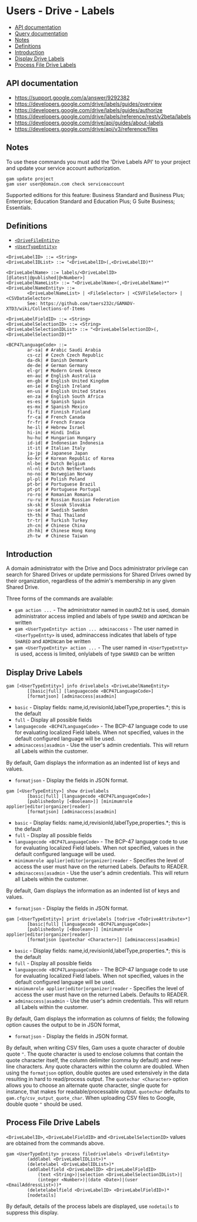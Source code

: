 # Users - Drive - Labels
- [API documentation](#api-documentation)
- [Query documentation](Users-Drive-Query)
- [Notes](#notes)
- [Definitions](#definitions)
- [Introduction](#introduction)
- [Display Drive Labels](#display-drive-labels)
- [Process File Drive Labels](#process-file-drive-labels)

## API documentation
* https://support.google.com/a/answer/9292382
* https://developers.google.com/drive/labels/guides/overview
* https://developers.google.com/drive/labels/guides/authorize
* https://developers.google.com/drive/labels/reference/rest/v2beta/labels
* https://developers.google.com/drive/api/guides/about-labels
* https://developers.google.com/drive/api/v3/reference/files

## Notes
To use these commands you must add the 'Drive Labels API' to your project and update your service account authorization.
```
gam update project
gam user user@domain.com check serviceaccount
```
Supported editions for this feature: Business Standard and Business Plus; Enterprise; Education Standard and Education Plus; G Suite Business; Essentials.

## Definitions
* [`<DriveFileEntity>`](Drive-File-Selection)
* [`<UserTypeEntity>`](Collections-of-Users)

```
<DriveLabelID> ::= <String>
<DriveLabelIDList> ::= "<DriveLabelID>(,<DriveLabelID)*"

<DriveLabelName> ::= labels/<DriveLabelID>[@latest|@published|@<Number>]
<DriveLabelNameList> ::= "<DriveLabelName>(,<DriveLabelName)*"
<DriveLabelNameEntity> ::=
        <DriveLabelNameList> | <FileSelector> | <CSVFileSelector> | <CSVDataSelector>
        See: https://github.com/taers232c/GAMADV-XTD3/wiki/Collections-of-Items

<DriveLabelFieldID> ::= <String>
<DriveLabelSelectionID> ::= <String>
<DriveLabelSelectionIDList> ::= "<DriveLabelSelectionID>(,<DriveLabelSelectionID)*"

<BCP47LanguageCode> ::=
        ar-sa| # Arabic Saudi Arabia
        cs-cz| # Czech Czech Republic
        da-dk| # Danish Denmark
        de-de| # German Germany
        el-gr| # Modern Greek Greece
        en-au| # English Australia
        en-gb| # English United Kingdom
        en-ie| # English Ireland
        en-us| # English United States
        en-za| # English South Africa
        es-es| # Spanish Spain
        es-mx| # Spanish Mexico
        fi-fi| # Finnish Finland
        fr-ca| # French Canada
        fr-fr| # French France
        he-il| # Hebrew Israel
        hi-in| # Hindi India
        hu-hu| # Hungarian Hungary
        id-id| # Indonesian Indonesia
        it-it| # Italian Italy
        ja-jp| # Japanese Japan
        ko-kr| # Korean Republic of Korea
        nl-be| # Dutch Belgium
        nl-nl| # Dutch Netherlands
        no-no| # Norwegian Norway
        pl-pl| # Polish Poland
        pt-br| # Portuguese Brazil
        pt-pt| # Portuguese Portugal
        ro-ro| # Romanian Romania
        ru-ru| # Russian Russian Federation
        sk-sk| # Slovak Slovakia
        sv-se| # Swedish Sweden
        th-th| # Thai Thailand
        tr-tr| # Turkish Turkey
        zh-cn| # Chinese China
        zh-hk| # Chinese Hong Kong
        zh-tw  # Chinese Taiwan
```

## Introduction
A domain administrator with the Drive and Docs administrator privilege can search for Shared Drives or update permissions for Shared Drives
owned by their organization, regardless of the admin's membership in any given Shared Drive.

Three forms of the commands are available:
* `gam action ...` - The administrator named in oauth2.txt is used, domain administrator access implied and labels of type `SHARED` and `ADMIN`can be written
* `gam <UserTypeEntity> action ... adminaccess` - The user named in `<UserTypeEntty>` is used, adminaccess indicates that labels of type `SHARED` and `ADMIN`can be written
* `gam <UserTypeEntity> action ...` - The user named in `<UserTypeEntty>` is used, access is limited, onlylabels of type `SHARED` can be written

## Display Drive Labels

```
gam [<UserTypeEntity>] info drivelabels <DriveLabelNameEntity>
        [[basic|full] [languagecode <BCP47LanguageCode>]
        [formatjson] [adminaccess|asadmin]
```
* `basic` - Display fields: name,id,revisionId,labelType,properties.*; this is the default
* `full` - Display all possible fields
* `languagecode <BCP47LanguageCode>` - The BCP-47 language code to use for evaluating localized Field labels. When not specified, values in the default configured language will be used.
* `adminaccess|asadmin` - Use the user's admin credentials. This will return all Labels within the customer.

By default, Gam displays the information as an indented list of keys and values.
* `formatjson` - Display the fields in JSON format.

```
gam [<UserTypeEntity>] show drivelabels
        [basic|full] [languagecode <BCP47LanguageCode>]
        [publishedonly [<Boolean>]] [minimumrole applier|editor|organizer|reader]
        [formatjson] [adminaccess|asadmin]
```
* `basic` - Display fields: name,id,revisionId,labelType,properties.*; this is the default
* `full` - Display all possible fields
* `languagecode <BCP47LanguageCode>` - The BCP-47 language code to use for evaluating localized Field labels. When not specified, values in the default configured language will be used.
* `minimumrole applier|editor|organizer|reader` - Specifies the level of access the user must have on the returned Labels. Defaults to READER.
* `adminaccess|asadmin` - Use the user's admin credentials. This will return all Labels within the customer.

By default, Gam displays the information as an indented list of keys and values.
* `formatjson` - Display the fields in JSON format.

```
gam [<UserTypeEntity>] print drivelabels [todrive <ToDriveAttribute>*]
        [basic|full] [languagecode <BCP47LanguageCode>]
        [publishedonly [<Boolean>]] [minimumrole applier|editor|organizer|reader]
        [formatjson [quotechar <Character>]] [adminaccess|asadmin]
```
* `basic` - Display fields: name,id,revisionId,labelType,properties.*; this is the default
* `full` - Display all possible fields
* `languagecode <BCP47LanguageCode>` - The BCP-47 language code to use for evaluating localized Field labels. When not specified, values in the default configured language will be used.
* `minimumrole applier|editor|organizer|reader` - Specifies the level of access the user must have on the returned Labels. Defaults to READER.
* `adminaccess|asadmin` - Use the user's admin credentials. This will return all Labels within the customer.

By default, Gam displays the information as columns of fields; the following option causes the output to be in JSON format,
* `formatjson` - Display the fields in JSON format.

By default, when writing CSV files, Gam uses a quote character of double quote `"`. The quote character is used to enclose columns that contain
the quote character itself, the column delimiter (comma by default) and new-line characters. Any quote characters within the column are doubled.
When using the `formatjson` option, double quotes are used extensively in the data resulting in hard to read/process output.
The `quotechar <Character>` option allows you to choose an alternate quote character, single quote for instance, that makes for readable/processable output.
`quotechar` defaults to `gam.cfg/csv_output_quote_char`. When uploading CSV files to Google, double quote `"` should be used.

## Process File Drive Labels
`<DriveLabelID>`, `<DriveLabelFieldID>` and `<DriveLabelSelectionID>` values are obtained from the commands above.
```
gam <UserTypeEntity> process filedrivelabels <DriveFileEntity>
        (addlabel <DriveLabelIDList>)*
        (deletelabel <DriveLabelIDList>)*
        (addlabelfield <DriveLabelID> <DriveLabelFieldID>
            (text <String>)|selection <DriveLabelSelectionIDList>)|
            (integer <Number>)|(date <Date>)|(user <EmailAddressList>))*
        (deletelabelfield <DriveLabelID> <DriveLabelFieldID>)*
        [nodetails]
```

By default, details of the process labels are displayed, use `nodetails` to suppress this display.

